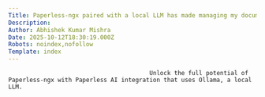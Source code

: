 ```yaml
---
Title: Paperless-ngx paired with a local LLM has made managing my documents so much easier
Description: 
Author: Abhishek Kumar Mishra
Date: 2025-10-12T18:30:19.000Z
Robots: noindex,nofollow
Template: index
---
```


                                            Unlock the full potential of Paperless-ngx with Paperless AI integration that uses Ollama, a local LLM.
                                        